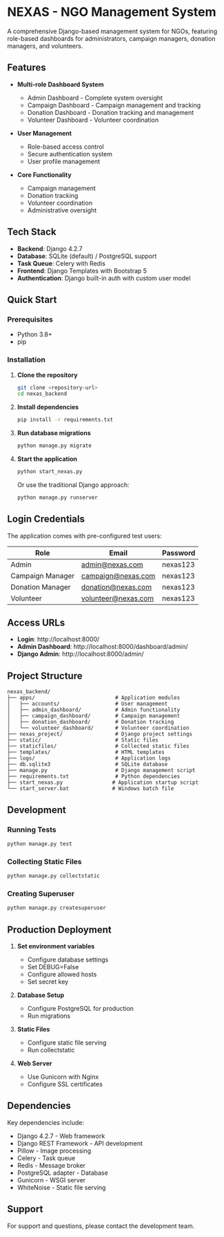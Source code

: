 # NEXAS - NGO Management System

A comprehensive Django-based management system for NGOs, featuring role-based dashboards for administrators, campaign managers, donation managers, and volunteers.

## Features

- **Multi-role Dashboard System**
  - Admin Dashboard - Complete system oversight
  - Campaign Dashboard - Campaign management and tracking
  - Donation Dashboard - Donation tracking and management  
  - Volunteer Dashboard - Volunteer coordination

- **User Management**
  - Role-based access control
  - Secure authentication system
  - User profile management

- **Core Functionality**
  - Campaign management
  - Donation tracking
  - Volunteer coordination
  - Administrative oversight

## Tech Stack

- **Backend**: Django 4.2.7
- **Database**: SQLite (default) / PostgreSQL support
- **Task Queue**: Celery with Redis
- **Frontend**: Django Templates with Bootstrap 5
- **Authentication**: Django built-in auth with custom user model

## Quick Start

### Prerequisites

- Python 3.8+
- pip

### Installation

1. **Clone the repository**
   ```bash
   git clone <repository-url>
   cd nexas_backend
   ```

2. **Install dependencies**
   ```bash
   pip install -r requirements.txt
   ```

3. **Run database migrations**
   ```bash
   python manage.py migrate
   ```

4. **Start the application**
   ```bash
   python start_nexas.py
   ```

   Or use the traditional Django approach:
   ```bash
   python manage.py runserver
   ```

## Login Credentials

The application comes with pre-configured test users:

| Role | Email | Password |
|------|--------|----------|
| Admin | admin@nexas.com | nexas123 |
| Campaign Manager | campaign@nexas.com | nexas123 |
| Donation Manager | donation@nexas.com | nexas123 |
| Volunteer | volunteer@nexas.com | nexas123 |

## Access URLs

- **Login**: http://localhost:8000/
- **Admin Dashboard**: http://localhost:8000/dashboard/admin/
- **Django Admin**: http://localhost:8000/admin/

## Project Structure

```
nexas_backend/
├── apps/                          # Application modules
│   ├── accounts/                  # User management
│   ├── admin_dashboard/           # Admin functionality
│   ├── campaign_dashboard/        # Campaign management
│   ├── donation_dashboard/        # Donation tracking
│   └── volunteer_dashboard/       # Volunteer coordination
├── nexas_project/                 # Django project settings
├── static/                        # Static files
├── staticfiles/                   # Collected static files
├── templates/                     # HTML templates
├── logs/                          # Application logs
├── db.sqlite3                     # SQLite database
├── manage.py                      # Django management script
├── requirements.txt               # Python dependencies
├── start_nexas.py                # Application startup script
└── start_server.bat              # Windows batch file
```

## Development

### Running Tests
```bash
python manage.py test
```

### Collecting Static Files
```bash
python manage.py collectstatic
```

### Creating Superuser
```bash
python manage.py createsuperuser
```

## Production Deployment

1. **Set environment variables**
   - Configure database settings
   - Set DEBUG=False
   - Configure allowed hosts
   - Set secret key

2. **Database Setup**
   - Configure PostgreSQL for production
   - Run migrations

3. **Static Files**
   - Configure static file serving
   - Run collectstatic

4. **Web Server**
   - Use Gunicorn with Nginx
   - Configure SSL certificates

## Dependencies

Key dependencies include:
- Django 4.2.7 - Web framework
- Django REST Framework - API development
- Pillow - Image processing
- Celery - Task queue
- Redis - Message broker
- PostgreSQL adapter - Database
- Gunicorn - WSGI server
- WhiteNoise - Static file serving

## Support

For support and questions, please contact the development team.
